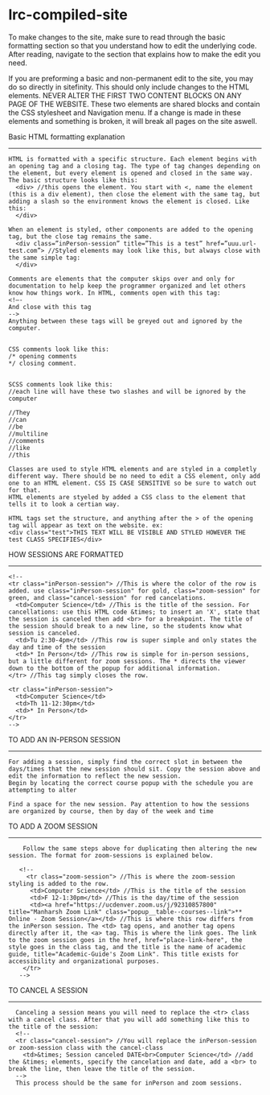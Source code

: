 # lrc-compiled-site

To make changes to the site, make sure to read through the basic formatting section so that you understand how to edit the underlying code. 
After reading, navigate to the section that explains how to make the edit you need. 

If you are preforming a basic and non-permanent edit to the site, you may do so directly in sitefinity. This should only include changes to the HTML elements. 
NEVER ALTER THE FIRST TWO CONTENT BLOCKS ON ANY PAGE OF THE WEBSITE. These two elements are shared blocks and contain the CSS stylesheet and Navigation menu. If a change is made in these elements and something is broken, it will break all pages on the site aswell. 

Basic HTML formatting explanation
____________________________________________________________________________________________________________________________________________________________________________________________________________________________________________________________

    HTML is formatted with a specific structure. Each element begins with an opening tag and a closing tag. The type of tag changes depending on the element, but every element is opened and closed in the same way. The basic structure looks like this: 
      <div> //this opens the element. You start with <, name the element (this is a div element), then close the element with the same tag, but adding a slash so the environment knows the element is closed. Like this:
      </div>

    When an element is styled, other components are added to the opening tag, but the close tag remains the same. 
      <div class=”inPerson-session” title=”This is a test” href=”uuu.url-test.com”> //Styled elements may look like this, but always close with the same simple tag:
      </div>

    Comments are elements that the computer skips over and only for documentation to help keep the programmer organized and let others know how things work. In HTML, comments open with this tag: 
    <!—-
    And close with this tag
    -->
    Anything between these tags will be greyed out and ignored by the computer. 


    CSS comments look like this: 
    /* opening comments
    */ closing comment. 


    SCSS comments look like this: 
    //each line will have these two slashes and will be ignored by the computer

    //They 
    //can 
    //be 
    //multiline 
    //comments 
    //like 
    //this
    
    Classes are used to style HTML elements and are styled in a completly different way. There should be no need to edit a CSS element, only add one to an HTML element. CSS IS CASE SENSITIVE so be sure to watch out for that.
    HTML elements are styeled by added a CSS class to the element that tells it to look a certian way. 
    
    HTML tags set the structure, and anything after the > of the opening tag will appear as text on the website. ex: 
    <div class="test">THIS TEXT WILL BE VISIBLE AND STYLED HOWEVER THE test CLASS SPECIFIES</div>

 

HOW SESSIONS ARE FORMATTED
____________________________________________________________________________________________________________________________________________________________________________________________________________________________________________________________

    <!--
    <tr class="inPerson-session"> //This is where the color of the row is added. use class="inPerson-session" for gold, class="zoom-session" for green, and class="cancel-session" for red cancelations. 
      <td>Computer Science</td> //This is the title of the session. For cancellations: use this HTML code &times; to insert an 'X', state that the session is canceled then add <br> for a breakpoint. The title of the session should break to a new line, so the students know what session is canceled. 
      <td>Tu 2:30-4pm</td> //This row is super simple and only states the day and time of the session
      <td>* In Person</td> //This row is simple for in-person sessions, but a little different for zoom sessions. The * directs the viewer down to the bottom of the popup for additional information. 
    </tr> //This tag simply closes the row. 

    <tr class="inPerson-session">
      <td>Computer Science</td>
      <td>Th 11-12:30pm</td>
      <td>* In Person</td>
    </tr>
    -->
    
TO ADD AN IN-PERSON SESSION
____________________________________________________________________________________________________________________________________________________________________________________________________________________________________________________________

    For adding a session, simply find the correct slot in between the days/times that the new session should sit. Copy the session above and edit the information to reflect the new session.
    Begin by locating the correct course popup with the schedule you are attempting to alter

    Find a space for the new session. Pay attention to how the sessions are organized by course, then by day of the week and time
  
TO ADD A ZOOM SESSION 
________________________________________________________________________________________________________________________________________________________________________________________________________________________________________________________________

        Follow the same steps above for duplicating then altering the new session. The format for zoom-sessions is explained below. 

       <!--
         <tr class="zoom-session"> //This is where the zoom-session styling is added to the row. 
          <td>Computer Science</td> //This is the title of the session
          <td>F 12-1:30pm</td> //This is the day/time of the session
          <td><a href="https://ucdenver.zoom.us/j/92310857800" title="Manharsh Zoom Link" class="popup__table--courses--link">** Online - Zoom Session</a></td> //This is where this row differs from the inPerson session. The <td> tag opens, and another tag opens directly after it, the <a> tag. This is where the link goes. The link to the zoom session goes in the href, href="place-link-here", the style goes in the class tag, and the title is the name of academic guide, title="Academic-Guide's Zoom Link". This title exists for accessibility and organizational purposes.  
        </tr>
       -->

TO CANCEL A SESSION 
________________________________________________________________________________________________________________________________________________________________________________________________________________________________________________________________

      Canceling a session means you will need to replace the <tr> class with a cancel class. After that you will add something like this to the title of the session: 
      <!--
      <tr class="cancel-session"> //You will replace the inPerson-session or zoom-session class with the cancel-class
        <td>&times; Session canceled DATE<br>Computer Science</td> //add the &times; elements, specify the cancelation and date, add a <br> to break the line, then leave the title of the session. 
      -->
      This process should be the same for inPerson and zoom sessions. 

